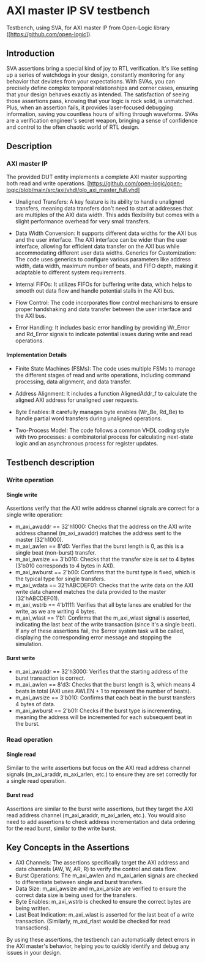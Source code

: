 # AXI master IP SV testbench
Testbench, using SVA, for AXI master IP from Open-Logic library ([https://github.com/open-logic]). 

## Introduction
SVA assertions bring a special kind of joy to RTL verification. It's like setting up a series of watchdogs in your design, constantly monitoring for any behavior that deviates from your expectations. With SVAs, you can precisely define complex temporal relationships and corner cases, ensuring that your design behaves exactly as intended. The satisfaction of seeing those assertions pass, knowing that your logic is rock solid, is unmatched. Plus, when an assertion fails, it provides laser-focused debugging information, saving you countless hours of sifting through waveforms. SVAs are a verification engineer's secret weapon, bringing a sense of confidence and control to the often chaotic world of RTL design.

## Description

### AXI master IP
The provided DUT entity implements a complete AXI master supporting both read and write operations.
[https://github.com/open-logic/open-logic/blob/main/src/axi/vhdl/olo_axi_master_full.vhd]

* Unaligned Transfers: A key feature is its ability to handle unaligned transfers, meaning data transfers don't need to start at addresses that are multiples of the AXI data width. This adds flexibility but comes with a slight performance overhead for very small transfers.

* Data Width Conversion: It supports different data widths for the AXI bus and the user interface. The AXI interface can be wider than the user interface, allowing for efficient data transfer on the AXI bus while accommodating different user data widths.
Generics for Customization: The code uses generics to configure various parameters like address width, data width, maximum number of beats, and FIFO depth, making it adaptable to different system requirements.

* Internal FIFOs: It utilizes FIFOs for buffering write data, which helps to smooth out data flow and handle potential stalls in the AXI bus.

* Flow Control: The code incorporates flow control mechanisms to ensure proper handshaking and data transfer between the user interface and the AXI bus.

* Error Handling: It includes basic error handling by providing Wr_Error and Rd_Error signals to indicate potential issues during write and read operations.

#### Implementation Details

* Finite State Machines (FSMs): The code uses multiple FSMs to manage the different stages of read and write operations, including command processing, data alignment, and data transfer.
  
* Address Alignment: It includes a function AlignedAddr_f to calculate the aligned AXI address for unaligned user requests.
  
* Byte Enables: It carefully manages byte enables (Wr_Be, Rd_Be) to handle partial word transfers during unaligned operations.
  
* Two-Process Model: The code follows a common VHDL coding style with two processes: a combinatorial process for calculating next-state logic and an asynchronous process for register updates.

## Testbench description
### Write operation
#### Single write
Assertions verify that the AXI write address channel signals are correct for a single write operation:

* m_axi_awaddr == 32'h1000: Checks that the address on the AXI write address channel (m_axi_awaddr) matches the address sent to the master (32'h1000).
* m_axi_awlen == 8'd0: Verifies that the burst length is 0, as this is a single beat (non-burst) transfer.
* m_axi_awsize == 3'b010: Checks that the transfer size is set to 4 bytes (3'b010 corresponds to 4 bytes in AXI).
* m_axi_awburst == 2'b00: Confirms that the burst type is fixed, which is the typical type for single transfers.
* m_axi_wdata == 32'hABCDEF01: Checks that the write data on the AXI write data channel matches the data provided to the master (32'hABCDEF01).
* m_axi_wstrb == 4'b1111: Verifies that all byte lanes are enabled for the write, as we are writing 4 bytes.
* m_axi_wlast == 1'b1: Confirms that the m_axi_wlast signal is asserted, indicating the last beat of the write transaction (since it's a single beat).
If any of these assertions fail, the $error system task will be called, displaying the corresponding error message and stopping the simulation.

#### Burst write
* m_axi_awaddr == 32'h3000: Verifies that the starting address of the burst transaction is correct.
* m_axi_awlen == 8'd3: Checks that the burst length is 3, which means 4 beats in total (AXI uses AWLEN + 1 to represent the number of beats).
* m_axi_awsize == 3'b010: Confirms that each beat in the burst transfers 4 bytes of data.
* m_axi_awburst == 2'b01: Checks if the burst type is incrementing, meaning the address will be incremented for each subsequent beat in the burst.

### Read operation
#### Single read
Similar to the write assertions but focus on the AXI read address channel signals (m_axi_araddr, m_axi_arlen, etc.) to ensure they are set correctly for a single read operation.

#### Burst read
Assertions are similar to the burst write assertions, but they target the AXI read address channel (m_axi_araddr, m_axi_arlen, etc.). You would also need to add assertions to check address incrementation and data ordering for the read burst, similar to the write burst.

## Key Concepts in the Assertions

* AXI Channels: The assertions specifically target the AXI address and data channels (AW, W, AR, R) to verify the control and data flow.
* Burst Operations: The m_axi_awlen and m_axi_arlen signals are checked to differentiate between single and burst transfers.
* Data Size: m_axi_awsize and m_axi_arsize are verified to ensure the correct data size is being used for the transfers.
* Byte Enables: m_axi_wstrb is checked to ensure the correct bytes are being written.
* Last Beat Indication: m_axi_wlast is asserted for the last beat of a write transaction. (Similarly, m_axi_rlast would be checked for read transactions).
  
By using these assertions, the testbench can automatically detect errors in the AXI master's behavior, helping you to quickly identify and debug any issues in your design.
